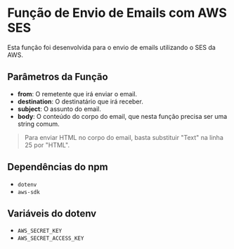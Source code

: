 # Função de Envio de Emails com AWS SES

Esta função foi desenvolvida para o envio de emails utilizando o SES da AWS.

## Parâmetros da Função

- **from**: O remetente que irá enviar o email.
- **destination**: O destinatário que irá receber.
- **subject**: O assunto do email.
- **body**: O conteúdo do corpo do email, que nesta função precisa ser uma string comum.

> Para enviar HTML no corpo do email, basta substituir "Text" na linha 25 por "HTML".

## Dependências do npm

- `dotenv`
- `aws-sdk`

## Variáveis do dotenv

- `AWS_SECRET_KEY`
- `AWS_SECRET_ACCESS_KEY`
